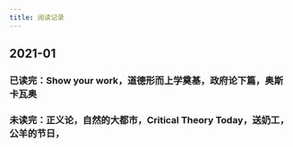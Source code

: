 ```yaml
---
title: 阅读记录
---
```


## 2021-01
### 已读完：Show your work，道德形而上学奠基，政府论下篇，奥斯卡瓦奥
### 未读完：正义论，自然的大都市，Critical Theory Today，送奶工，公羊的节日，
